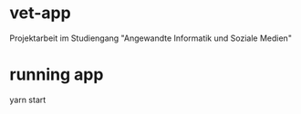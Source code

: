 # vet-app
Projektarbeit im Studiengang "Angewandte Informatik und Soziale Medien"

# running app
yarn start 